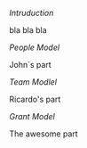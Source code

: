 *Intruduction*


bla bla bla


*People Model*

John`s part



*Team Modlel*

Ricardo's part



*Grant Model*

The awesome part



